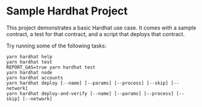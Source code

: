 # Sample Hardhat Project

This project demonstrates a basic Hardhat use case. It comes with a sample contract, a test for that contract, and a script that deploys that contract.

Try running some of the following tasks:

```shell
yarn hardhat help
yarn hardhat test
REPORT_GAS=true yarn hardhat test
yarn hardhat node
yarn hardhat accounts
yarn hardhat deploy [--name] [--params] [--process] [--skip] [--network]
yarn hardhat deploy-and-verify [--name] [--params] [--process] [--skip] [--network]
```
